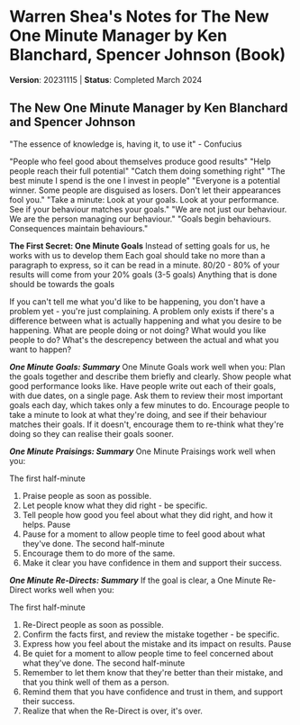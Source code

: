 # Warren Shea's Notes for The New One Minute Manager by Ken Blanchard, Spencer Johnson (Book)
**Version**: 20231115 | **Status**: Completed March 2024

## The New One Minute Manager by Ken Blanchard and Spencer Johnson
"The essence of knowledge is, having it, to use it" - Confucius

"People who feel good about themselves produce good results"
"Help people reach their full potential"
"Catch them doing something right"
"The best minute I spend is the one I invest in people"
"Everyone is a potential winner. Some people are disguised as losers. Don't let their appearances fool you."
"Take a minute: Look at your goals. Look at your performance. See if your behaviour matches your goals."
"We are not just our behaviour. We are the person managing our behaviour."
"Goals begin behaviours. Consequences maintain behaviours."

**The First Secret: One Minute Goals**
Instead of setting goals for us, he works with us to develop them
Each goal should take no more than a paragraph to express, so it can be read in a minute.
80/20 - 80% of your results will come from your 20% goals (3-5 goals)
Anything that is done should be towards the goals


If you can't tell me what you'd like to be happening, you don't have a problem yet - you're just complaining.
A problem only exists if there's a difference between what is actually happening and what you desire to be happening.
  What are people doing or not doing?
  What would you like people to do?
What's the descrepency between the actual and what you want to happen?


***One Minute Goals: Summary***
One Minute Goals work well when you:
Plan the goals together and describe them briefly and clearly. Show people what good performance looks like.
Have people write out each of their goals, with due dates, on a single page.
Ask them to review their most important goals each day, which takes only a few minutes to do.
Encourage people to take a minute to look at what they're doing, and see if their behaviour matches their goals.
If it doesn't, encourage them to re-think what they're doing so they can realise their goals sooner.

***One Minute Praisings: Summary***
One Minute Praisings work well when you:

The first half-minute
  1. Praise people as soon as possible.
  2. Let people know what they did right - be specific.
  3. Tell people how good you feel about what they did right, and how it helps.
Pause
  1. Pause for a moment to allow people time to feel good about what they've done.
The second half-minute
  1. Encourage them to do more of the same.
  2. Make it clear you have confidence in them and support their success.

***One Minute Re-Directs: Summary***
If the goal is clear, a One Minute Re-Direct works well when you:

The first half-minute
  1. Re-Direct people as soon as possible.
  2. Confirm the facts first, and review the mistake together - be specific.
  3. Express how you feel about the mistake and its impact on results.
Pause
  1. Be quiet for a moment to allow people time to feel concerned about what they've done.
The second half-minute
  1. Remember to let them know that they're better than their mistake, and that you think well of them as a person.
  2. Remind them that you have confidence and trust in them, and support their success.
  3. Realize that when the Re-Direct is over, it's over.